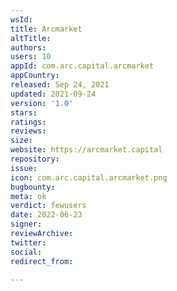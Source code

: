 ```yaml
---
wsId: 
title: Arcmarket
altTitle: 
authors: 
users: 10
appId: com.arc.capital.arcmarket
appCountry: 
released: Sep 24, 2021
updated: 2021-09-24
version: '1.0'
stars: 
ratings: 
reviews: 
size: 
website: https://arcmarket.capital
repository: 
issue: 
icon: com.arc.capital.arcmarket.png
bugbounty: 
meta: ok
verdict: fewusers
date: 2022-06-23
signer: 
reviewArchive: 
twitter: 
social: 
redirect_from: 

---
```


